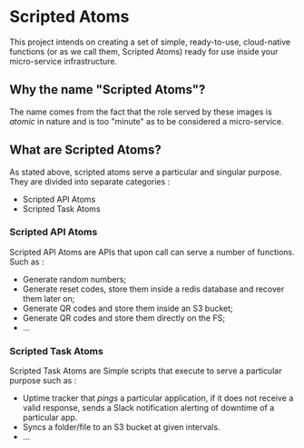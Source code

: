 # Scripted Atoms

This project intends on creating a set of simple, ready-to-use, cloud-native functions (or as we call them, Scripted
Atoms) ready for use inside your micro-service infrastructure.

## Why the name "Scripted Atoms"?

The name comes from the fact that the role served by these images is _atomic_ in nature and is too "minute" as to be
considered a micro-service.

## What are Scripted Atoms?

As stated above, scripted atoms serve a particular and singular purpose. They are divided into separate categories :

* Scripted API Atoms
* Scripted Task Atoms

### Scripted API Atoms

Scripted API Atoms are APIs that upon call can serve a number of functions. Such as :

* Generate random numbers;
* Generate reset codes, store them inside a redis database and recover them later on;
* Generate QR codes and store them inside an S3 bucket;
* Generate QR codes and store them directly on the FS;
* ...

### Scripted Task Atoms

Scripted Task Atoms are Simple scripts that execute to serve a particular purpose such as :

* Uptime tracker that *pings* a particular application, if it does not receive a valid response, sends a Slack
  notification alerting of downtime of a particular app.
* Syncs a folder/file to an S3 bucket at given intervals.
* ...